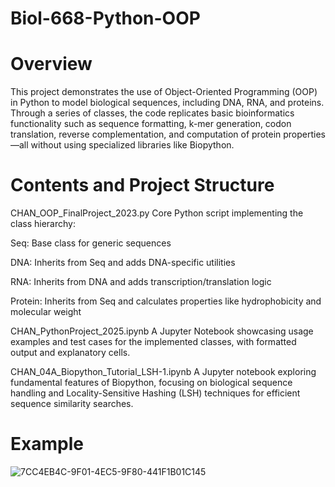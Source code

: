 # Biol-668-Python-OOP

# Overview
This project demonstrates the use of Object-Oriented Programming (OOP) in Python to model biological sequences, including DNA, RNA, and proteins. Through a series of classes, the code replicates basic bioinformatics functionality such as sequence formatting, k-mer generation, codon translation, reverse complementation, and computation of protein properties—all without using specialized libraries like Biopython.

# Contents and Project Structure
CHAN_OOP_FinalProject_2023.py
Core Python script implementing the class hierarchy:

Seq: Base class for generic sequences

DNA: Inherits from Seq and adds DNA-specific utilities

RNA: Inherits from DNA and adds transcription/translation logic

Protein: Inherits from Seq and calculates properties like hydrophobicity and molecular weight

CHAN_PythonProject_2025.ipynb
A Jupyter Notebook showcasing usage examples and test cases for the implemented classes, with formatted output and explanatory cells.

CHAN_04A_Biopython_Tutorial_LSH-1.ipynb
A Jupyter notebook exploring fundamental features of Biopython, focusing on biological sequence handling and Locality-Sensitive Hashing (LSH) techniques for efficient sequence similarity searches.

# Example
![7CC4EB4C-9F01-4EC5-9F80-441F1B01C145](https://github.com/user-attachments/assets/fcfcce33-5872-4576-ba70-dfd67014337e)
